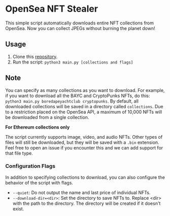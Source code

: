 # OpenSea NFT Stealer
This simple script automatically downloads entire NFT collections from OpenSea. Now you can collect JPEGs without burning the planet down!

## Usage
1. Clone this [repository](https://github.com/DOFER998/OpenSea-NFT-Stealer.git).
2. Run the script: `python3 main.py [collections and flags]`

## Note
You can specify as many collections as you want to download. For example, if you want to download all the BAYC and CryptoPunks NFTs, do this: `python3 main.py boredapeyachtclub cryptopunks`.
By default, all downloaded collections will be saved in a directory called `collections`. Due to a restriction placed on the OpenSea API, a maximum of 10,000 NFTs will be downloaded from a single collection.

**For Ethereum collections only**

The script currently supports image, video, and audio NFTs. Other types of files will still be downloaded, but they will be saved with a `.bin` extension. Feel free to open an issue if you encounter this and we can add support for that file type.

### Configuration Flags
In addition to specifying collections to download, you can also configure the behavior of the script with flags.

* `--quiet`: Do not output the name and last price of individual NFTs.
* `--download-dir=<dir>`: Set the directory to save NFTs to. Replace \<dir\> with the path to the directory. The directory will be created if it doesn't exist.
